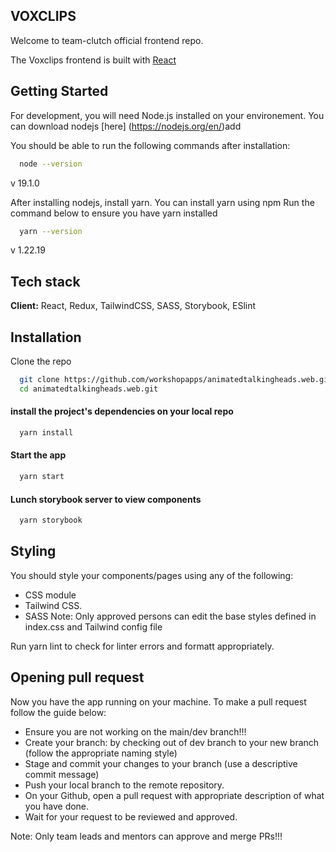 ## VOXCLIPS

Welcome to team-clutch official frontend repo.

The Voxclips frontend is built with [React](https://reactjs.org/)

## Getting Started

For development, you will need Node.js installed on your environement. You can download nodejs [here] (https://nodejs.org/en/)add

You should be able to run the following commands after installation:

```bash
  node --version
```

v 19.1.0

After installing nodejs, install yarn. You can install yarn using npm
Run the command below to ensure you have yarn installed

```bash
  yarn --version
```

v 1.22.19

## Tech stack

**Client:** React, Redux, TailwindCSS, SASS, Storybook, ESlint

## Installation

Clone the repo 

```bash
  git clone https://github.com/workshopapps/animatedtalkingheads.web.git
  cd animatedtalkingheads.web.git
```

#### install the project's dependencies on your local repo

```bash
  yarn install
```

#### Start the app

```bash
  yarn start
```

#### Lunch storybook server to view components

```bash
  yarn storybook
```

## Styling

You should style your components/pages using any of the following:

- CSS module
- Tailwind CSS.
- SASS
  Note: Only approved persons can edit the base styles defined in index.css and Tailwind config file

Run yarn lint to check for linter errors and formatt appropriately.

## Opening pull request

Now you have the app running on your machine. To make a pull request follow the guide below:

- Ensure you are not working on the main/dev branch!!!
- Create your branch: by checking out of dev branch to your new branch (follow the appropriate naming style)
- Stage and commit your changes to your branch (use a descriptive commit message)
- Push your local branch to the remote repository.
- On your Github, open a pull request with appropriate description of what you have done.
- Wait for your request to be reviewed and approved.

Note: Only team leads and mentors can approve and merge PRs!!!
